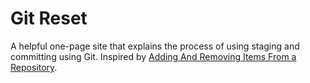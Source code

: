 # Git Reset

A helpful one-page site that explains the process of using staging and committing using Git. Inspired by [Adding And Removing Items From a Repository](http://coderwall.com/p/evxa8g).